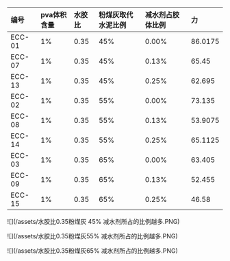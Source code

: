 | 编号 | pva体积含量 | 水胶比 | 粉煤灰取代水泥比例 | 减水剂占胶体比例 | 力 |
| :--- | :--- | :--- | :--- | :--- | :--- |
| ECC-01 | 1% | 0.35 | 45% | 0.00% | 86.0175 |
| ECC-07 | 1% | 0.35 | 45% | 0.13% | 65.45 |
| ECC-13 | 1% | 0.35 | 45% | 0.25% | 62.695 |
| ECC-02 | 1% | 0.35 | 55% | 0.00% | 73.135 |
| ECC-08 | 1% | 0.35 | 55% | 0.13% | 53.9075 |
| ECC-14 | 1% | 0.35 | 55% | 0.25% | 65.1125 |
| ECC-03 | 1% | 0.35 | 65% | 0.00% | 63.405 |
| ECC-09 | 1% | 0.35 | 65% | 0.13% | 52.455 |
| ECC-15 | 1% | 0.35 | 65% | 0.25% | 46.58 |

![](/assets/水胶比0.35粉煤灰 45% 减水剂所占的比例越多.PNG)

![](/assets/水胶比0.35粉煤灰55% 减水剂所占的比例越多.PNG)

![](/assets/水胶比0.35粉煤灰65% 减水剂所占的比例越多.PNG)

